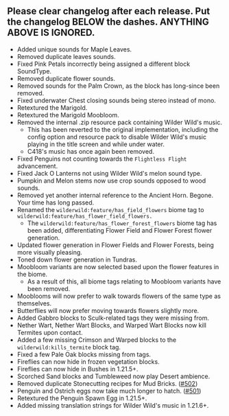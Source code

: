 Please clear changelog after each release.
Put the changelog BELOW the dashes. ANYTHING ABOVE IS IGNORED.
-----------------
- Added unique sounds for Maple Leaves.
- Removed duplicate leaves sounds.
- Fixed Pink Petals incorrectly being assigned a different block SoundType.
- Removed duplicate flower sounds.
- Removed sounds for the Palm Crown, as the block has long-since been removed.
- Fixed underwater Chest closing sounds being stereo instead of mono.
- Retextured the Marigold.
- Retextured the Marigold Moobloom.
- Removed the internal .zip resource pack containing Wilder Wild's music.
  - This has been reverted to the original implementation, including the config option and resource pack to disable Wilder Wild's music playing in the title screen and while under water.
  - C418's music has once again been removed.
- Fixed Penguins not counting towards the `Flightless Flight` advancement.
- Fixed Jack O Lanterns not using Wilder Wild's melon sound type.
- Pumpkin and Melon stems now use crop sounds opposed to wood sounds.
- Removed yet another internal reference to the Ancient Horn. Begone. Your time has long passed.
- Renamed the `wilderwild:feature/has_field_flowers` biome tag to `wilderwild:feature/has_flower_field_flowers.`
  - The `wilderwild:feature/has_flower_forest_flowers` biome tag has been added, differentiating Flower Field and Flower Forest flower generation.
- Updated flower generation in Flower Fields and Flower Forests, being more visually pleasing.
- Toned down flower generation in Tundras.
- Moobloom variants are now selected based upon the flower features in the biome.
  - As a result of this, all biome tags relating to Moobloom variants have been removed.
- Mooblooms will now prefer to walk towards flowers of the same type as themselves.
- Butterflies will now prefer moving towards flowers slightly more.
- Added Gabbro blocks to Sculk-related tags they were missing from.
- Nether Wart, Nether Wart Blocks, and Warped Wart Blocks now kill Termites upon contact.
- Added a few missing Crimson and Warped blocks to the `wilderwild:kills_termite` block tag.
- Fixed a few Pale Oak blocks missing from tags.
- Fireflies can now hide in frozen vegetation blocks.
- Fireflies can now hide in Bushes in 1.21.5+.
- Scorched Sand blocks and Tumbleweed now play Desert ambience.
- Removed duplicate Stonecutting recipes for Mud Bricks. ([#502](https://github.com/FrozenBlock/WilderWild/issues/502))
- Penguin and Ostrich eggs now take much longer to hatch. ([#501](https://github.com/FrozenBlock/WilderWild/issues/501))
- Retextured the Penguin Spawn Egg in 1.21.5+.
- Added missing translation strings for Wilder Wild's music in 1.21.6+.

